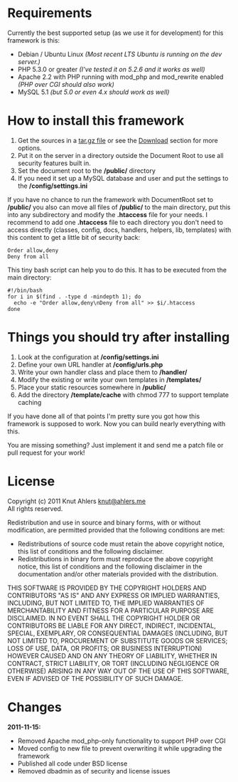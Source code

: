 # Requirements

Currently the best supported setup (as we use it for development) for this framework is this:

- Debian / Ubuntu Linux *(Most recent LTS Ubuntu is running on the dev server.)*
- PHP 5.3.0 or greater *(I've tested it on 5.2.6 and it works as well)*
- Apache 2.2 with PHP running with mod\_php and mod\_rewrite enabled *(PHP over CGI should also work)*
- MySQL 5.1 *(but 5.0 or even 4.x should work as well)*

# How to install this framework

1. Get the sources in a [tar.gz file](https://github.com/Luzifer/PHPFramework/tarball/master) 
   or see the [Download](https://github.com/Luzifer/PHPFramework/downloads) section for more
   options.
1. Put it on the server in a directory outside the Document Root to use all security features
   built in.
1. Set the document root to the **/public/** directory
1. If you need it set up a MySQL database and user and put the settings to the **/config/settings.ini**

If you have no chance to run the framework with DocumentRoot set to **/public/** you also can move
all files of **/public/** to the main directory, put this into any subdirectory and modify the 
**.htaccess** file for your needs. I recommend to add one **.htaccess** file to each directory you
don't need to access directly (classes, config, docs, handlers, helpers, lib, templates) with this 
content to get a little bit of security back:

    Order allow,deny
    Deny from all

This tiny bash script can help you to do this. It has to be executed from the
main directory:

    #!/bin/bash
    for i in $(find . -type d -mindepth 1); do
      echo -e "Order allow,deny\nDeny from all" >> $i/.htaccess
    done

# Things you should try after installing

1. Look at the configuration at **/config/settings.ini**
1. Define your own URL handler at **/config/urls.php**
1. Write your own handler class and place them to **/handler/**
1. Modify the existing or write your own templates in **/templates/**
1. Place your static resources somewhere in **/public/**
1. Add the directory **/template/cache** with chmod 777 to support template caching

If you have done all of that points I'm pretty sure you got how this
framework is supposed to work. Now you can build nearly everything 
with this. 

You are missing something? Just implement it and send me
a patch file or pull request for your work!

# License

Copyright (c) 2011 Knut Ahlers <knut@ahlers.me>   
All rights reserved.

Redistribution and use in source and binary forms, with or without 
modification, are permitted provided that the following conditions are met:

- Redistributions of source code must retain the above copyright notice, this 
  list of conditions and the following disclaimer.
- Redistributions in binary form must reproduce the above copyright notice, 
  this list of conditions and the following disclaimer in the documentation 
  and/or other materials provided with the distribution.

THIS SOFTWARE IS PROVIDED BY THE COPYRIGHT HOLDERS AND CONTRIBUTORS "AS IS" 
AND ANY EXPRESS OR IMPLIED WARRANTIES, INCLUDING, BUT NOT LIMITED TO, THE 
IMPLIED WARRANTIES OF MERCHANTABILITY AND FITNESS FOR A PARTICULAR PURPOSE 
ARE DISCLAIMED. IN NO EVENT SHALL THE COPYRIGHT HOLDER OR CONTRIBUTORS BE 
LIABLE FOR ANY DIRECT, INDIRECT, INCIDENTAL, SPECIAL, EXEMPLARY, OR 
CONSEQUENTIAL DAMAGES (INCLUDING, BUT NOT LIMITED TO, PROCUREMENT OF 
SUBSTITUTE GOODS OR SERVICES; LOSS OF USE, DATA, OR PROFITS; OR BUSINESS 
INTERRUPTION) HOWEVER CAUSED AND ON ANY THEORY OF LIABILITY, WHETHER IN 
CONTRACT, STRICT LIABILITY, OR TORT (INCLUDING NEGLIGENCE OR OTHERWISE) 
ARISING IN ANY WAY OUT OF THE USE OF THIS SOFTWARE, EVEN IF ADVISED OF THE 
POSSIBILITY OF SUCH DAMAGE.

# Changes

**2011-11-15:**

- Removed Apache mod\_php-only functionality to support PHP over CGI
- Moved config to new file to prevent overwriting it while upgrading the framework
- Published all code under BSD license
- Removed dbadmin as of security and license issues